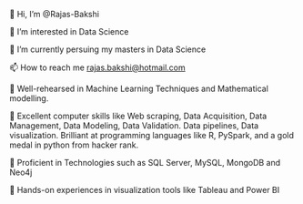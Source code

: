 
👋 Hi, I’m @Rajas-Bakshi


👀 I’m interested in Data Science 


🌱 I’m currently persuing my masters in Data Science  


📫 How to reach me rajas.bakshi@hotmail.com


:pushpin: Well-rehearsed in Machine Learning Techniques and Mathematical modelling. 


:pushpin: Excellent computer skills like Web scraping, Data Acquisition, Data Management, Data Modeling, Data Validation. Data pipelines, Data visualization. Brilliant at programming languages like R, PySpark, and a gold medal in python from hacker rank.


:pushpin: Proficient in Technologies such as SQL Server, MySQL, MongoDB and Neo4j


:pushpin: Hands-on experiences in visualization tools like Tableau and Power BI


